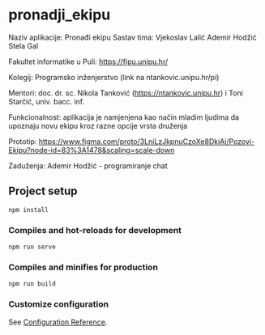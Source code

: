# pronadji_ekipu
Naziv aplikacije: Pronađi ekipu
Sastav tima:
Vjekoslav Lalić
Ademir Hodžić
Stela Gal

Fakultet informatike u Puli: https://fipu.unipu.hr/

Kolegij: Programsko inženjerstvo (link na ntankovic.unipu.hr/pi)

Mentori: doc. dr. sc. Nikola Tanković (https://ntankovic.unipu.hr) i Toni Starčić, univ. bacc. inf.

Funkcionalnost:
aplikacija je namjenjena kao način mladim ljudima da upoznaju novu ekipu kroz razne opcije vrsta druženja

Prototip: https://www.figma.com/proto/3LniLzJkpnuCzoXe8DkiAi/Pozovi-Ekipu?node-id=83%3A1478&scaling=scale-down

Zaduženja: 
Ademir Hodžić - programiranje chat
## Project setup
```
npm install
```

### Compiles and hot-reloads for development
```
npm run serve
```

### Compiles and minifies for production
```
npm run build
```

### Customize configuration
See [Configuration Reference](https://cli.vuejs.org/config/).
